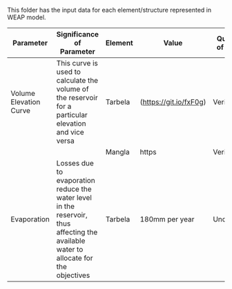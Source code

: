 This folder has the input data for each element/structure represented in WEAP model.

Parameter | Significance of Parameter | Element | Value | Quality of Data | Required Data|
--- | --- | --- | --- | --- | ---|
Volume Elevation Curve | This curve is used to calculate the volume of the reservoir for a particular elevation and vice versa | Tarbela |(https://git.io/fxF0g) | Verified | As it is |
| | | Mangla | https | Verified | As it is |
Evaporation | Losses due to evaporation reduce the water level in the reservoir, thus affecting the available water to allocate for the objectives | Tarbela | 180mm per year| Uncertain | Detailed Time series data is required which is missing in the WEAP model|
